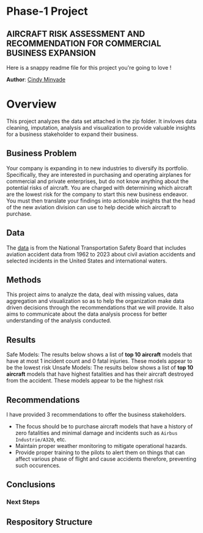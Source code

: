 # Phase-1 Project

## AIRCRAFT RISK ASSESSMENT AND RECOMMENDATION FOR COMMERCIAL BUSINESS EXPANSION

Here is a snappy readme file for this project you're going to love !

**Author**: [Cindy Minyade](cindygahai@gmail.com)

# Overview
This project analyzes the data set attached in the zip folder. It invloves data cleaning, imputation, analysis and visualization to provide valuable insights for a business stakeholder to expand their business.

## Business Problem 
Your company is expanding in to new industries to diversify its portfolio. Specifically, they are interested in purchasing and operating airplanes for commercial and private enterprises, but do not know anything about the potential risks of aircraft. You are charged with determining which aircraft are the lowest risk for the company to start this new business endeavor. You must then translate your findings into actionable insights that the head of the new aviation division can use to help decide which aircraft to purchase.

## Data
The [data](https://www.kaggle.com/datasets/khsamaha/aviation-accident-database-synopses) is from the National Transportation Safety Board that includes aviation accident data from 1962 to 2023 about civil aviation accidents and selected incidents in the United States and international waters. 

## Methods
This project aims to analyze the data, deal with missing values, data aggregation and visualization so as to help the organization make data driven decisions through the recommendations that we will provide.
It also aims to communicate about the data analysis process for better understanding of the analysis conducted.

## Results
Safe Models: The results below shows a list of **top 10 aircraft** models that have at most 1 incident count and 0 fatal injuries. These models appear to be the lowest risk
Unsafe Models: The results below shows a list of **top 10 aircraft** models that have highest fatalities and has their aircraft destroyed from the accident. These models appear to be the highest risk

## Recommendations
I have provided 3 recommendations to offer the business stakeholders.
- The focus should be to purchase aircraft models that have a history of zero fatalities and minimal damage and incidents such as `Airbus Industrie/A320`, etc. 
- Maintain proper weather monitoring to mitigate operational hazards.
- Provide proper training to the pilots to alert them on things that can affect various phase of flight and cause accidents therefore, preventing such occurences. 
## Conclusions

### Next Steps

## Respository Structure

```



```
